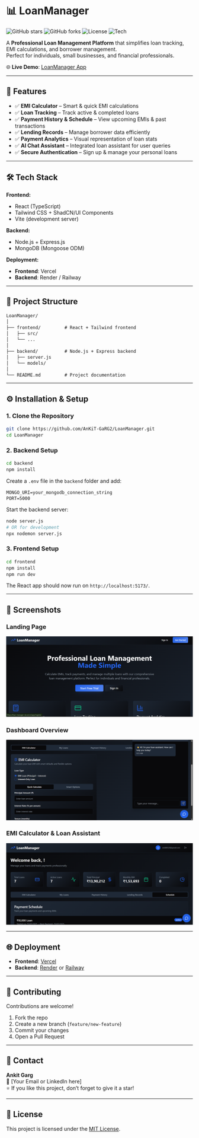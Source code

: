 # 📊 LoanManager

![GitHub stars](https://img.shields.io/github/stars/AnKiT-GaRG2/LoanManager?style=social)
![GitHub forks](https://img.shields.io/github/forks/AnKiT-GaRG2/LoanManager?style=social)
![License](https://img.shields.io/badge/license-MIT-blue)
![Tech](https://img.shields.io/badge/Tech-React%20%7C%20Node.js%20%7C%20MongoDB-green)

A **Professional Loan Management Platform** that simplifies loan tracking, EMI calculations, and borrower management.  
Perfect for individuals, small businesses, and financial professionals.

🌐 **Live Demo**: [LoanManager App](https://loan-manager-six.vercel.app)  

---

## 🚀 Features

- ✅ **EMI Calculator** – Smart & quick EMI calculations  
- ✅ **Loan Tracking** – Track active & completed loans  
- ✅ **Payment History & Schedule** – View upcoming EMIs & past transactions  
- ✅ **Lending Records** – Manage borrower data efficiently  
- ✅ **Payment Analytics** – Visual representation of loan stats  
- ✅ **AI Chat Assistant** – Integrated loan assistant for user queries  
- ✅ **Secure Authentication** – Sign up & manage your personal loans  

---

## 🛠️ Tech Stack

**Frontend:**  
- React (TypeScript)  
- Tailwind CSS + ShadCN/UI Components  
- Vite (development server)

**Backend:**  
- Node.js + Express.js  
- MongoDB (Mongoose ODM)  

**Deployment:**  
- **Frontend**: Vercel  
- **Backend**: Render / Railway  

---

## 📂 Project Structure

```
LoanManager/
│
├── frontend/         # React + Tailwind frontend
│   ├── src/
│   └── ...
│
├── backend/          # Node.js + Express backend
│   ├── server.js
│   └── models/
│
└── README.md         # Project documentation
```

---

## ⚙️ Installation & Setup

### **1. Clone the Repository**

```bash
git clone https://github.com/AnKiT-GaRG2/LoanManager.git
cd LoanManager
```

### **2. Backend Setup**

```bash
cd backend
npm install
```

Create a `.env` file in the `backend` folder and add:

```
MONGO_URI=your_mongodb_connection_string
PORT=5000
```

Start the backend server:

```bash
node server.js
# OR for development
npx nodemon server.js
```

### **3. Frontend Setup**

```bash
cd frontend
npm install
npm run dev
```

The React app should now run on `http://localhost:5173/`.

---

## 📸 Screenshots

### **Landing Page**
![Landing Page](./screenshots/Screenshot1.png)

### **Dashboard Overview**
![Dashboard](./screenshots/Screenshot2.png)

### **EMI Calculator & Loan Assistant**
![EMI Calculator](./screenshots/Screenshot3.png)

---

## 🌐 Deployment

- **Frontend**: [Vercel](https://vercel.com/)  
- **Backend**: [Render](https://render.com/) or [Railway](https://railway.app/)  

---

## 🤝 Contributing

Contributions are welcome!  

1. Fork the repo  
2. Create a new branch (`feature/new-feature`)  
3. Commit your changes  
4. Open a Pull Request  

---

## 📧 Contact

**Ankit Garg**  
📩 [Your Email or LinkedIn here]  
⭐ If you like this project, don’t forget to give it a star!

---

## 📝 License

This project is licensed under the [MIT License](LICENSE).
